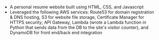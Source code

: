 * A personal resume website built using HTML, CSS, and Javascript
* Leveraged the following AWS services: Route53 for domain registration & DNS hosting, S3 for website file storage, Certificate Manager for HTTPS security; API Gateway, Lambda (wrote a Lambda function in Python that sends data from the DB to the site's visitor counter), and DynamoDB for front end/back end integration
